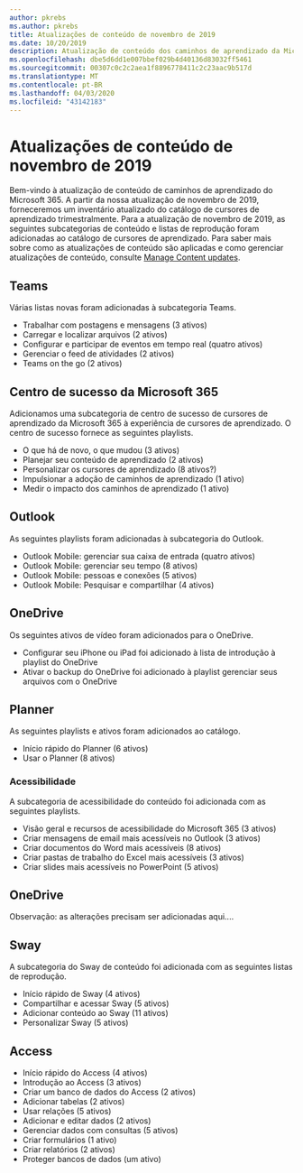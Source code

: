 ```yaml
---
author: pkrebs
ms.author: pkrebs
title: Atualizações de conteúdo de novembro de 2019
ms.date: 10/20/2019
description: Atualização de conteúdo dos caminhos de aprendizado da Microsoft 365
ms.openlocfilehash: dbe5d6dd1e007bbef029b4d40136d83032ff5461
ms.sourcegitcommit: 00307c0c2c2aea1f8896778411c2c23aac9b517d
ms.translationtype: MT
ms.contentlocale: pt-BR
ms.lasthandoff: 04/03/2020
ms.locfileid: "43142183"
---
```

# <a name="november-2019-content-updates"></a>Atualizações de conteúdo de novembro de 2019
Bem-vindo à atualização de conteúdo de caminhos de aprendizado do Microsoft 365. A partir da nossa atualização de novembro de 2019, forneceremos um inventário atualizado do catálogo de cursores de aprendizado trimestralmente. Para a atualização de novembro de 2019, as seguintes subcategorias de conteúdo e listas de reprodução foram adicionadas ao catálogo de cursores de aprendizado. Para saber mais sobre como as atualizações de conteúdo são aplicadas e como gerenciar atualizações de conteúdo, consulte [Manage Content updates](custom_contentupdatesmanage.md).    

## <a name="teams"></a>Teams
Várias listas novas foram adicionadas à subcategoria Teams.
- Trabalhar com postagens e mensagens (3 ativos)
- Carregar e localizar arquivos (2 ativos)
- Configurar e participar de eventos em tempo real (quatro ativos)
- Gerenciar o feed de atividades (2 ativos)
- Teams on the go (2 ativos)

## <a name="microsoft-365-success-center"></a>Centro de sucesso da Microsoft 365
Adicionamos uma subcategoria de centro de sucesso de cursores de aprendizado da Microsoft 365 à experiência de cursores de aprendizado. O centro de sucesso fornece as seguintes playlists.
- O que há de novo, o que mudou (3 ativos)
- Planejar seu conteúdo de aprendizado (2 ativos)
- Personalizar os cursores de aprendizado (8 ativos?)
- Impulsionar a adoção de caminhos de aprendizado (1 ativo)
- Medir o impacto dos caminhos de aprendizado (1 ativo)

## <a name="outlook"></a>Outlook
As seguintes playlists foram adicionadas à subcategoria do Outlook. 
- Outlook Mobile: gerenciar sua caixa de entrada (quatro ativos)
- Outlook Mobile: gerenciar seu tempo (8 ativos)
- Outlook Mobile: pessoas e conexões (5 ativos)
- Outlook Mobile: Pesquisar e compartilhar (4 ativos)

## <a name="onedrive"></a>OneDrive
Os seguintes ativos de vídeo foram adicionados para o OneDrive. 
- Configurar seu iPhone ou iPad foi adicionado à lista de introdução à playlist do OneDrive
- Ativar o backup do OneDrive foi adicionado à playlist gerenciar seus arquivos com o OneDrive

## <a name="planner"></a>Planner
As seguintes playlists e ativos foram adicionados ao catálogo.  
- Início rápido do Planner (6 ativos)
- Usar o Planner (8 ativos)

### <a name="accessibility"></a>Acessibilidade
A subcategoria de acessibilidade do conteúdo foi adicionada com as seguintes playlists. 
- Visão geral e recursos de acessibilidade do Microsoft 365 (3 ativos)
- Criar mensagens de email mais acessíveis no Outlook (3 ativos)
- Criar documentos do Word mais acessíveis (8 ativos)
- Criar pastas de trabalho do Excel mais acessíveis (3 ativos)
- Criar slides mais acessíveis no PowerPoint (5 ativos)

## <a name="onedrive"></a>OneDrive
Observação: as alterações precisam ser adicionadas aqui....

## <a name="sway"></a>Sway
A subcategoria do Sway de conteúdo foi adicionada com as seguintes listas de reprodução. 
- Início rápido de Sway (4 ativos)
- Compartilhar e acessar Sway (5 ativos)
- Adicionar conteúdo ao Sway (11 ativos)
- Personalizar Sway (5 ativos)

## <a name="access"></a>Access
- Início rápido do Access (4 ativos)
- Introdução ao Access (3 ativos)
- Criar um banco de dados do Access (2 ativos)
- Adicionar tabelas (2 ativos)
- Usar relações (5 ativos)
- Adicionar e editar dados (2 ativos)
- Gerenciar dados com consultas (5 ativos)
- Criar formulários (1 ativo)
- Criar relatórios (2 ativos)
- Proteger bancos de dados (um ativo)

